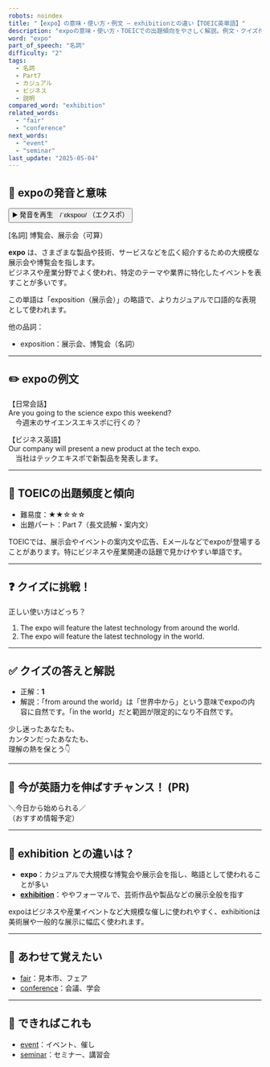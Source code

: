 ```yaml
---
robots: noindex
title: "【expo】の意味・使い方・例文 ― exhibitionとの違い【TOEIC英単語】"
description: "expoの意味・使い方・TOEICでの出題傾向をやさしく解説。例文・クイズ付きでexhibitionとの違いもわかりやすく学べます。"
word: "expo"
part_of_speech: "名詞"
difficulty: "2"
tags:
  - 名詞
  - Part7
  - カジュアル
  - ビジネス
  - 説明
compared_word: "exhibition"
related_words:
  - "fair"
  - "conference"
next_words:
  - "event"
  - "seminar"
last_update: "2025-05-04"
---
```


## 🔰 expoの発音と意味

<button class="play-audio" onclick="playTTS('expo')">
  <span class="play-audio-main">
    ▶️ 発音を再生　/ˈɛkspoʊ/
  </span>
  <span class="play-audio-sub">
    （エクスポ）
  </span>
</button>

[名詞] 博覧会、展示会（可算）

**expo** は、さまざまな製品や技術、サービスなどを広く紹介するための大規模な展示会や博覧会を指します。  
ビジネスや産業分野でよく使われ、特定のテーマや業界に特化したイベントを表すことが多いです。

この単語は「exposition（展示会）」の略語で、よりカジュアルで口語的な表現として使われます。

他の品詞：  
- exposition：展示会、博覧会（名詞）

---

## ✏️ expoの例文

【日常会話】  
Are you going to the science expo this weekend?  
　今週末のサイエンスエキスポに行くの？

【ビジネス英語】  
Our company will present a new product at the tech expo.  
　当社はテックエキスポで新製品を発表します。

---

## 🎯 TOEICの出題頻度と傾向

- 難易度：★★☆☆☆
- 出題パート：Part 7（長文読解・案内文）

TOEICでは、展示会やイベントの案内文や広告、Eメールなどでexpoが登場することがあります。特にビジネスや産業関連の話題で見かけやすい単語です。

---

## ❓ クイズに挑戦！

正しい使い方はどっち？

1. The expo will feature the latest technology from around the world.  
2. The expo will feature the latest technology in the world.

---

## ✅ クイズの答えと解説

- 正解：**1**
- 解説：「from around the world」は「世界中から」という意味でexpoの内容に自然です。「in the world」だと範囲が限定的になり不自然です。

少し迷ったあなたも、  
カンタンだったあなたも、  
理解の熱を保とう👇️

---

## 🚀 今が英語力を伸ばすチャンス！ (PR)

<div class="info-center">
＼今日から始められる／<br>  
（おすすめ情報予定）
</div>

---

## 🤔  exhibition との違いは？

- **expo**：カジュアルで大規模な博覧会や展示会を指し、略語として使われることが多い
- **[exhibition](/exhibition)**：ややフォーマルで、芸術作品や製品などの展示全般を指す

expoはビジネスや産業イベントなど大規模な催しに使われやすく、exhibitionは美術展や一般的な展示に幅広く使われます。

---

## 🧩 あわせて覚えたい

- [fair](/fair)：見本市、フェア
- [conference](/conference)：会議、学会

---

## 📖 できればこれも

- [event](/event)：イベント、催し
- [seminar](/seminar)：セミナー、講習会

<!-- cvid: aid46_bid10 -->
